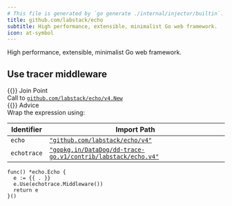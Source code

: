 ```yaml
---
# This file is generated by `go generate ./internal/injector/builtin`. DO NOT EDIT.
title: github.com/labstack/echo
subtitle: High performance, extensible, minimalist Go web framework.
icon: at-symbol
---
```



High performance, extensible, minimalist Go web framework.




## Use tracer middleware

<div class="hextra-cards hx-mt-4 hx-gap-4 hx-grid" style="--hextra-cards-grid-cols: 1;">
  <div class="hextra-card hx-group hx-flex hx-flex-col hx-justify-start hx-overflow-hidden hx-rounded-lg hx-border hx-border-gray-200 hx-text-current hx-no-underline dark:hx-shadow-none hover:hx-shadow-gray-100 dark:hover:hx-shadow-none hx-shadow-gray-100 active:hx-shadow-sm active:hx-shadow-gray-200 hx-transition-all hx-duration-200">
    <div>
      <span class="hextra-card-icon hx-flex hx-font-semibold hx-items-start hx-gap-2 hx-p-4 hx-text-gray-700 hover:hx-text-gray-900 dark:hx-text-neutral-200 dark:hover:hx-text-neutral-50">
        {{<iconSVG "search-circle">}} Join Point
      </span>
      <div class="hextra-card-subtitle hx-font-normal hx-px-4 hx-mb-4 hx-mt-2">Call to <a href="https://pkg.go.dev/github.com/labstack/echo/v4#New" target="_blank" rel="noopener"><code>github.com/labstack/echo/v4.New</code></a></div>
    </div>
    <div class="hx-border-t">
      <span class="hextra-card-icon hx-flex hx-font-semibold hx-items-start hx-gap-2 hx-p-4 hx-text-gray-700 hover:hx-text-gray-900 dark:hx-text-neutral-200 dark:hover:hx-text-neutral-50">
        {{<iconSVG "chip">}} Advice
      </span>
      <div class="hextra-card-subtitle hx-font-normal hx-px-4 hx-mb-4 hx-mt-2">Wrap the expression using: 

Identifier | Import Path
---|---
<code>echo</code>|<a href="http://pkg.go.dev/github.com/labstack/echo/v4" target="_blank" rel="noopener"><code>"github.com/labstack/echo/v4"</code></a>
<code>echotrace</code>|<a href="http://pkg.go.dev/gopkg.in/DataDog/dd-trace-go.v1/contrib/labstack/echo.v4" target="_blank" rel="noopener"><code>"gopkg.in/DataDog/dd-trace-go.v1/contrib/labstack/echo.v4"</code></a>


```go-template
func() *echo.Echo {
  e := {{ . }}
  e.Use(echotrace.Middleware())
  return e
}()
```

</div>
    </div>
  </div>
</div>

